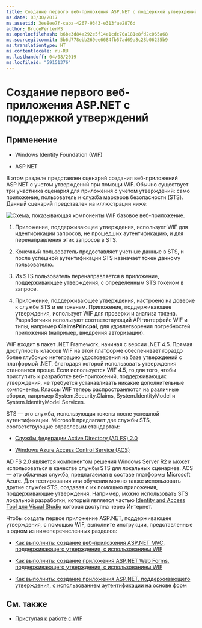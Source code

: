 ```yaml
---
title: Создание первого веб-приложения ASP.NET с поддержкой утверждений
ms.date: 03/30/2017
ms.assetid: 3ee8ee7f-caba-4267-9343-e313fae2876d
author: BrucePerlerMS
ms.openlocfilehash: b6be3d84a292e5f14e1cdc70a181e8fd2c065a68
ms.sourcegitcommit: 5b6d778ebb269ee6684fb57ad69a8c28b06235b9
ms.translationtype: HT
ms.contentlocale: ru-RU
ms.lasthandoff: 04/08/2019
ms.locfileid: "59151376"
---
```

# <a name="building-my-first-claims-aware-aspnet-web-application"></a>Создание первого веб-приложения ASP.NET с поддержкой утверждений
## <a name="applies-to"></a>Применение  
  
-   Windows Identity Foundation (WIF)  
  
-   ASP.NET  
  
 В этом разделе представлен сценарий создания веб-приложений ASP.NET с учетом утверждений при помощи WIF. Обычно существует три участника сценария для приложения с учетом утверждений: само приложение, пользователь и служба маркеров безопасности (STS). Данный сценарий представлен на иллюстрации ниже:  
  
 ![Схема, показывающая компоненты WIF базовое веб-приложение.](./media/building-my-first-claims-aware-aspnet-web-app/windows-identity-foundation-basic-web-application.gif)  
  
1.  Приложение, поддерживающее утверждения, использует WIF для идентификации запросов, не прошедших аутентификацию, и для перенаправления этих запросов в STS.  
  
2.  Конечный пользователь предоставляет учетные данные в STS, и после успешной аутентификации STS назначает токен данному пользователю.  
  
3.  Из STS пользователь перенаправляется в приложение, поддерживающее утверждения, с определенным STS токеном в запросе.  
  
4.  Приложение, поддерживающее утверждения, настроено на доверие к службе STS и ее токенам. Приложение, поддерживающее утверждения, использует WIF для проверки и анализа токена. Разработчики используют соответствующий API-интерфейс WIF и типы, например **ClaimsPrincpal**, для удовлетворения потребностей приложения (например, внедрения авторизации).  
  
 WIF входит в пакет .NET Framework, начиная с версии .NET 4.5. Прямая доступность классов WIF на этой платформе обеспечивает гораздо более глубокую интеграцию удостоверения на базе утверждений с платформой .NET, благодаря которой использовать утверждения становится проще. Если используется WIF 4.5, то для того, чтобы приступить к разработке веб-приложений, поддерживающих утверждения, не требуется устанавливать никакие дополнительные компоненты. Классы WIF теперь распространяются на различные сборки, например System.Security.Claims, System.IdentityModel и System.IdentityModel.Services.  
  
 STS — это служба, использующая токены после успешной аутентификации. Microsoft предлагает две службы STS, соответствующие отраслевым стандартам:  
  
-   [Службы федерации Active Directory (AD FS) 2.0](https://go.microsoft.com/fwlink/?LinkID=247516)
  
-   [Windows Azure Access Control Service (ACS)](https://go.microsoft.com/fwlink/?LinkID=247517)
  
 AD FS 2.0 является компонентом решения Windows Server R2 и может использоваться в качестве службы STS для локальных сценариев. ACS — это облачная служба, предлагаемая в составе платформы Microsoft Azure. Для тестирования или обучения можно также использовать другие службы STS, создавая с их помощью приложения, поддерживающие утверждения. Например, можно использовать STS локальной разработки, который является частью [Identity and Access Tool для Visual Studio](https://go.microsoft.com/fwlink/?LinkID=245849) которая доступна через Интернет.  
  
 Чтобы создать первое приложение ASP.NET, поддерживающее утверждения, с помощью WIF, выполните инструкции, представленные в одном из нижеперечисленных разделов:  
  
-   [Как выполнить: создание веб-приложения ASP.NET MVC, поддерживающего утверждения, с использованием WIF](../../../docs/framework/security/how-to-build-claims-aware-aspnet-mvc-web-app-using-wif.md)  
  
-   [Как выполнить: создание приложения ASP.NET Web Forms, поддерживающего утверждения, с использованием WIF](../../../docs/framework/security/how-to-build-claims-aware-aspnet-web-forms-app-using-wif.md)  
  
-   [Как выполнить: создание приложения ASP.NET, поддерживающего утверждения, с использованием аутентификации на основе форм](../../../docs/framework/security/claims-aware-aspnet-app-forms-authentication.md)  
  
## <a name="see-also"></a>См. также

- [Приступая к работе с WIF](../../../docs/framework/security/getting-started-with-wif.md)
